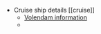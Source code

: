 - Cruise ship details [[cruise]]
	- [Volendam information](https://www.hollandamerica.com/en_US/cruise-ships/ms-volendam/5.html)
	-